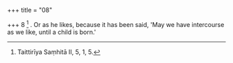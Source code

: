 +++
title = "08"

+++
8 [^4] . Or as he likes, because it has been said, 'May we have intercourse as we like, until a child is born.'


[^4]:  Taittirīya Saṃhitā II, 5, 1, 5.
